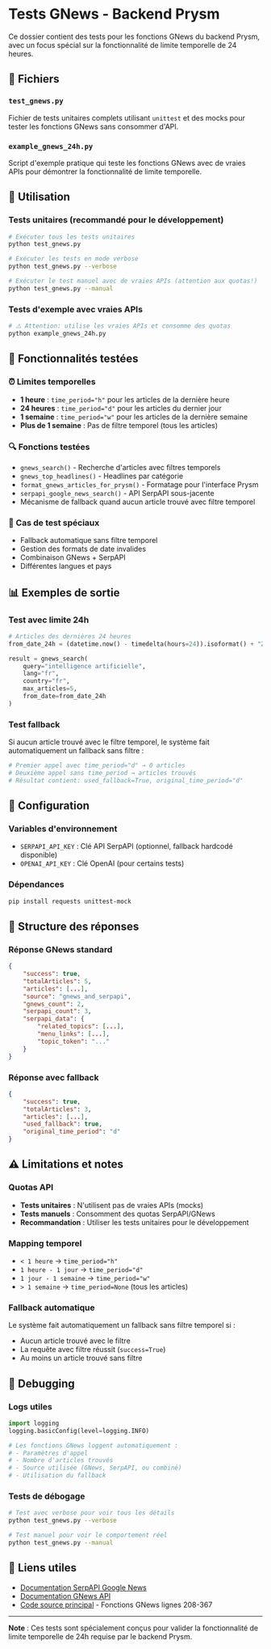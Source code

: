 # Tests GNews - Backend Prysm

Ce dossier contient des tests pour les fonctions GNews du backend Prysm, avec un focus spécial sur la fonctionnalité de limite temporelle de 24 heures.

## 📁 Fichiers

### `test_gnews.py`
Fichier de tests unitaires complets utilisant `unittest` et des mocks pour tester les fonctions GNews sans consommer d'API.

### `example_gnews_24h.py`
Script d'exemple pratique qui teste les fonctions GNews avec de vraies APIs pour démontrer la fonctionnalité de limite temporelle.

## 🚀 Utilisation

### Tests unitaires (recommandé pour le développement)

```bash
# Exécuter tous les tests unitaires
python test_gnews.py

# Exécuter les tests en mode verbose
python test_gnews.py --verbose

# Exécuter le test manuel avec de vraies APIs (attention aux quotas!)
python test_gnews.py --manual
```

### Tests d'exemple avec vraies APIs

```bash
# ⚠️ Attention: utilise les vraies APIs et consomme des quotas
python example_gnews_24h.py
```

## 🧪 Fonctionnalités testées

### ⏰ Limites temporelles
- **1 heure** : `time_period="h"` pour les articles de la dernière heure
- **24 heures** : `time_period="d"` pour les articles du dernier jour  
- **1 semaine** : `time_period="w"` pour les articles de la dernière semaine
- **Plus de 1 semaine** : Pas de filtre temporel (tous les articles)

### 🔍 Fonctions testées
- `gnews_search()` - Recherche d'articles avec filtres temporels
- `gnews_top_headlines()` - Headlines par catégorie
- `format_gnews_articles_for_prysm()` - Formatage pour l'interface Prysm
- `serpapi_google_news_search()` - API SerpAPI sous-jacente
- Mécanisme de fallback quand aucun article trouvé avec filtre temporel

### 🔄 Cas de test spéciaux
- Fallback automatique sans filtre temporel
- Gestion des formats de date invalides
- Combinaison GNews + SerpAPI
- Différentes langues et pays

## 📊 Exemples de sortie

### Test avec limite 24h
```python
# Articles des dernières 24 heures
from_date_24h = (datetime.now() - timedelta(hours=24)).isoformat() + "Z"

result = gnews_search(
    query="intelligence artificielle",
    lang="fr", 
    country="fr",
    max_articles=5,
    from_date=from_date_24h
)
```

### Test fallback
Si aucun article trouvé avec le filtre temporel, le système fait automatiquement un fallback sans filtre :

```python
# Premier appel avec time_period="d" → 0 articles
# Deuxième appel sans time_period → articles trouvés
# Résultat contient: used_fallback=True, original_time_period="d"
```

## 🔧 Configuration

### Variables d'environnement
- `SERPAPI_API_KEY` : Clé API SerpAPI (optionnel, fallback hardcodé disponible)
- `OPENAI_API_KEY` : Clé OpenAI (pour certains tests)

### Dépendances
```bash
pip install requests unittest-mock
```

## 📝 Structure des réponses

### Réponse GNews standard
```json
{
    "success": true,
    "totalArticles": 5,
    "articles": [...],
    "source": "gnews_and_serpapi",
    "gnews_count": 2,
    "serpapi_count": 3,
    "serpapi_data": {
        "related_topics": [...],
        "menu_links": [...],
        "topic_token": "..."
    }
}
```

### Réponse avec fallback
```json
{
    "success": true,
    "totalArticles": 3,
    "articles": [...],
    "used_fallback": true,
    "original_time_period": "d"
}
```

## ⚠️ Limitations et notes

### Quotas API
- **Tests unitaires** : N'utilisent pas de vraies APIs (mocks)
- **Tests manuels** : Consomment des quotas SerpAPI/GNews
- **Recommandation** : Utiliser les tests unitaires pour le développement

### Mapping temporel
- `< 1 heure` → `time_period="h"`
- `1 heure - 1 jour` → `time_period="d"`  
- `1 jour - 1 semaine` → `time_period="w"`
- `> 1 semaine` → `time_period=None` (tous les articles)

### Fallback automatique
Le système fait automatiquement un fallback sans filtre temporel si :
- Aucun article trouvé avec le filtre
- La requête avec filtre réussit (`success=True`)
- Au moins un article trouvé sans filtre

## 🐛 Debugging

### Logs utiles
```python
import logging
logging.basicConfig(level=logging.INFO)

# Les fonctions GNews loggent automatiquement :
# - Paramètres d'appel
# - Nombre d'articles trouvés  
# - Source utilisée (GNews, SerpAPI, ou combiné)
# - Utilisation du fallback
```

### Tests de débogage
```bash
# Test avec verbose pour voir tous les détails
python test_gnews.py --verbose

# Test manuel pour voir le comportement réel
python test_gnews.py --manual
```

## 🔗 Liens utiles

- [Documentation SerpAPI Google News](https://serpapi.com/google-news-api)
- [Documentation GNews API](https://gnews.io/docs/v4)
- [Code source principal](./main.py) - Fonctions GNews lignes 208-367

---

**Note** : Ces tests sont spécialement conçus pour valider la fonctionnalité de limite temporelle de 24h requise par le backend Prysm. 